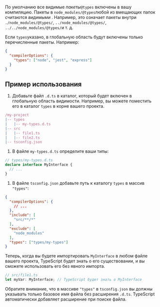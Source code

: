 По умолчанию все видимые _пакеты_`@types` включены в вашу компиляцию. Пакеты в `node_modules/@types`любой из вмещающих папок считаются _видимыми_ . Например, это означает пакеты внутри `./node_modules/@types/`, `../node_modules/@types/`, `../../node_modules/@types/`и т. д.

Если `types`указано, в глобальную область будут включены только перечисленные пакеты. Например:

```json
{
  "compilerOptions": {
    "types": ["node", "jest", "express"]
  }
}
```

## Пример использования

1. Добавьте файл `.d.ts` в каталог, который будет включен в глобальную область видимости. Например, вы можете поместить его в каталог `types` в корне вашего проекта.
    
```ts
/my-project
|-- types
|   |-- my-types.d.ts
|-- src
|   |-- file1.ts
|   |-- file2.ts
|-- tsconfig.json
```

1. В файле `my-types.d.ts` определите ваши типы:
    

```ts
// types/my-types.d.ts
declare interface MyInterface {
  // ...
}
```

1. В файле `tsconfig.json` добавьте путь к каталогу `types` в массив `"types"`:
    
```json
{
  "compilerOptions": {
    // ...
  },
  "include": [
    "src/**/*"
  ],
  "exclude": [
    "node_modules"
  ],
  "types": ["types/my-types"]
}
```

Теперь, когда вы будете импортировать `MyInterface` в любом файле вашего проекта, TypeScript будет знать о его существовании, и вы сможете использовать его без явного импорта.

```ts
// src/file1.ts
let myVar: MyInterface; // TypeScript будет знать о MyInterface
```

Обратите внимание, что в массиве `"types"` в `tsconfig.json` вы должны указывать только базовое имя файла без расширения `.d.ts`. TypeScript автоматически добавляет расширение при поиске файла.